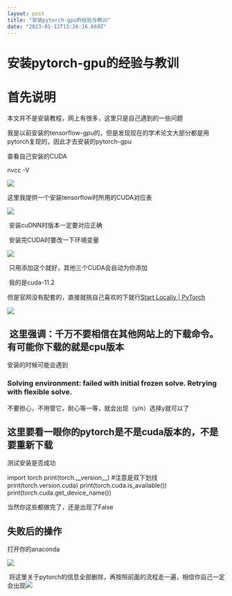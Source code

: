 ```yaml
---
layout: post
title: "安装pytorch-gpu的经验与教训"
date: "2023-01-12T15:26:16.669Z"
---
```

安装pytorch-gpu的经验与教训
===================

首先说明
====

本文并不是安装教程，网上有很多，这里只是自己遇到的一些问题

我是以前安装的tensorflow-gpu的，但是发现现在的学术论文大部分都是用pytorch复现的，因此才去安装的pytorch-gpu

查看自己安装的CUDA

nvcc -V

![](https://img2023.cnblogs.com/blog/2434201/202301/2434201-20230112150941872-131901926.png)

这里我提供一个安装tensorflow时所用的CUDA对应表

![](https://img2023.cnblogs.com/blog/2434201/202301/2434201-20230112152931022-1617340258.jpg)

 安装cuDNN时版本一定要对应正确

 安装完CUDA时要改一下环境变量

![](https://img2023.cnblogs.com/blog/2434201/202301/2434201-20230112153104130-1269521598.png)

 只用添加这个就好，其他三个CUDA会自动为你添加

 我的是cuda-11.2

但是官网没有配套的，直接就挑自己喜欢的下就行[Start Locally | PyTorch](https://pytorch.org/get-started/locally/)

![](https://img2023.cnblogs.com/blog/2434201/202301/2434201-20230112151137140-752004851.png)

 这里强调：千万不要相信在其他网站上的下载命令。有可能你下载的就是cpu版本
--------------------------------------

安装的时候可能会遇到

### Solving environment: failed with initial frozen solve. Retrying with flexible solve.

不要担心，不用管它，耐心等一等，就会出现（y/n）选择y就可以了

这里要看一眼你的pytorch是不是cuda版本的，不是要重新下载
---------------------------------

测试安装是否成功

import torch
print(torch.\_\_version\_\_)  #注意是双下划线
print(torch.version.cuda)
print(torch.cuda.is\_available())
print(torch.cuda.get\_device\_name())

当然你这些都做完了，还是出现了False

失败后的操作
------

打开你的anaconda

![](https://img2023.cnblogs.com/blog/2434201/202301/2434201-20230112152210095-317421173.png)

 将这里关于pytorch的信息全部删除，再按照前面的流程走一遍，相信你自己一定会出现![](https://img2023.cnblogs.com/blog/2434201/202301/2434201-20230112152337859-1613905068.png)